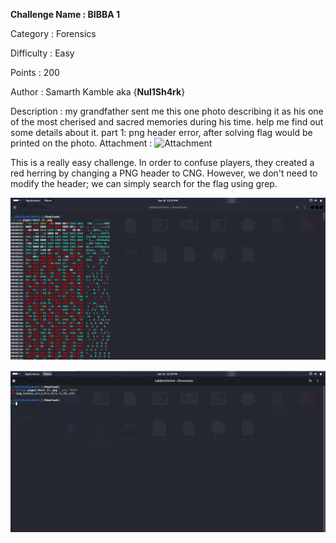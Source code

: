 __Challenge Name : BIBBA 1__

Category : Forensics

Difficulty : Easy

Points : 200

Author : Samarth Kamble aka {__Nul1Sh4rk__}

Description : my grandfather sent me this one photo describing it as his one of the most cherised and sacred memories during his time. help me find out some details about it. part 1: png header error, after solving flag would be printed on the photo.
Attachment : ![Attachment](<pippa(Part 1).png>)




This is a really easy challenge. In order to confuse players, they created a red herring by changing a PNG header to CNG. However, we don't need to modify the header; we can simply search for the flag using grep.


![Trick](image-1.png)

![Flag](<Screenshot.png>)
